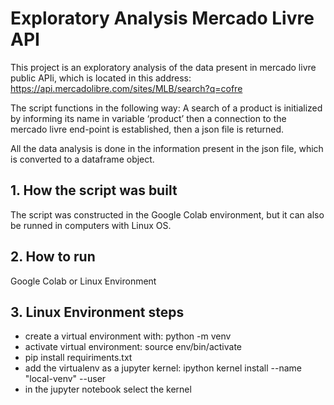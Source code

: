 # Exploratory Analysis Mercado Livre API

This project is an exploratory analysis of the data present in mercado livre public APIi, which is located in this address: https://api.mercadolibre.com/sites/MLB/search?q=cofre

The script functions in the following way: A search of a product is initialized by informing its name in variable ‘product’ then a connection to the mercado livre end-point is established, then a json file is returned.

All the data analysis is done in the information present in the json file, which is converted to a dataframe object.

## 1. How the script was built

The script was constructed in the Google Colab environment, but it can also be runned in computers with Linux OS.

## 2. How to run

Google Colab or Linux Environment

## 3. Linux Environment steps

- create a virtual environment with: python<version> -m venv <virtual-environment-name>
- activate virtual environment: source env/bin/activate
- pip install requiriments.txt
- add the virtualenv as a jupyter kernel: ipython kernel install --name "local-venv" --user
- in the jupyter notebook select the kernel

